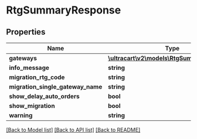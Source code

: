 # RtgSummaryResponse

## Properties
Name | Type | Description | Notes
------------ | ------------- | ------------- | -------------
**gateways** | [**\ultracart\v2\models\RtgSummaryGateway[]**](RtgSummaryGateway.md) |  | [optional] 
**info_message** | **string** |  | [optional] 
**migration_rtg_code** | **string** |  | [optional] 
**migration_single_gateway_name** | **string** |  | [optional] 
**show_delay_auto_orders** | **bool** |  | [optional] 
**show_migration** | **bool** |  | [optional] 
**warning** | **string** |  | [optional] 

[[Back to Model list]](../README.md#documentation-for-models) [[Back to API list]](../README.md#documentation-for-api-endpoints) [[Back to README]](../README.md)



